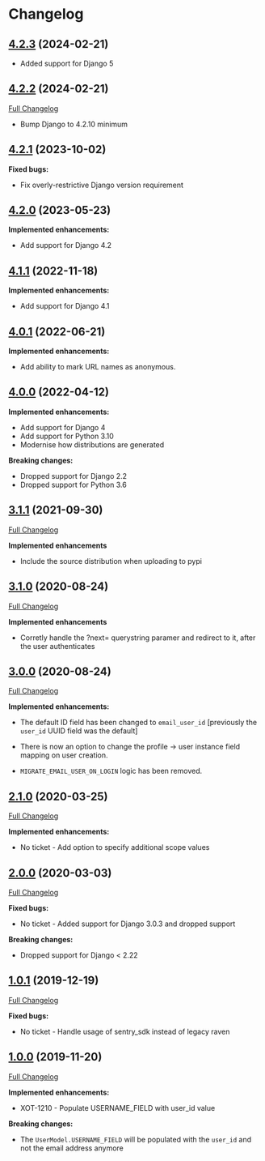 # Changelog

## [4.2.3](https://pypi.org/project/django-staff-sso-client/4.2.2/) (2024-02-21)

- Added support for Django 5

## [4.2.2](https://pypi.org/project/django-staff-sso-client/4.2.2/) (2024-02-21)
[Full Changelog](https://github.com/uktrade/django-staff-sso-client/pull/37/)

- Bump Django to 4.2.10 minimum

## [4.2.1](https://pypi.org/project/django-staff-sso-client/4.2.1/) (2023-10-02)

**Fixed bugs:**

- Fix overly-restrictive Django version requirement

## [4.2.0](https://pypi.org/project/django-staff-sso-client/4.2.0/) (2023-05-23)

**Implemented enhancements:**

- Add support for Django 4.2

## [4.1.1](https://pypi.org/project/django-staff-sso-client/4.1.1/) (2022-11-18)

**Implemented enhancements:**

- Add support for Django 4.1

## [4.0.1](https://pypi.org/project/django-staff-sso-client/4.0.1/) (2022-06-21)

**Implemented enhancements:**

- Add ability to mark URL names as anonymous.

## [4.0.0](https://pypi.org/project/django-staff-sso-client/4.0.0/) (2022-04-12)

**Implemented enhancements:**

- Add support for Django 4
- Add support for Python 3.10
- Modernise how distributions are generated

**Breaking changes:**

- Dropped support for Django 2.2
- Dropped support for Python 3.6

## [3.1.1](https://pypi.org/project/django-staff-sso-client/3.1.1/) (2021-09-30)

[Full Changelog](https://github.com/uktrade/django-staff-sso-client/pull/26/files)

**Implemented enhancements**

- Include the source distribution when uploading to pypi

## [3.1.0](https://pypi.org/project/django-staff-sso-client/3.1.0/) (2020-08-24)

[Full Changelog](https://github.com/uktrade/django-staff-sso-client/pull/22/files)

**Implemented enhancements**

- Corretly handle the ?next= querystring paramer and redirect to it, after the user authenticates

## [3.0.0](https://pypi.org/project/django-staff-sso-client/3.0.0/) (2020-08-24)

[Full Changelog](https://github.com/uktrade/django-staff-sso-client/pull/22/files)

**Implemented enhancements:**

- The default ID field has been changed to `email_user_id` [previously the `user_id` UUID field was the default]

- There is now an option to change the profile -> user instance field mapping on user creation.

- `MIGRATE_EMAIL_USER_ON_LOGIN` logic has been removed.

## [2.1.0](https://pypi.org/project/django-staff-sso-client/2.1.0/) (2020-03-25)

[Full Changelog](https://github.com/uktrade/django-staff-sso-client/pull/18/files)

**Implemented enhancements:**

- No ticket - Add option to specify additional scope values

## [2.0.0](https://pypi.org/project/django-staff-sso-client/2.0.0/) (2020-03-03)

[Full Changelog](https://github.com/uktrade/django-staff-sso-client/pull/16/files)

**Fixed bugs:**

- No ticket - Added support for Django 3.0.3 and dropped support

**Breaking changes:**

- Dropped support for Django < 2.22

## [1.0.1](https://pypi.org/project/django-staff-sso-client/1.0.1/) (2019-12-19)

[Full Changelog](https://github.com/uktrade/django-staff-sso-client/pull/14/files)

**Fixed bugs:**

- No ticket - Handle usage of sentry_sdk instead of legacy raven

## [1.0.0](https://pypi.org/project/django-staff-sso-client/1.0.0/) (2019-11-20)

[Full Changelog](https://github.com/uktrade/django-staff-sso-client/pull/13/files)

**Implemented enhancements:**

- XOT-1210 - Populate USERNAME_FIELD with user_id value

**Breaking changes:**

- The `UserModel.USERNAME_FIELD` will be populated with the `user_id` and not the email address anymore
